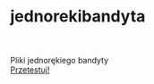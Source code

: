 # jednorekibandyta
</br></br>
Pliki jednorękiego bandyty </br>
<a href="bandyta.72dev.cf">Przetestuj!</a>
